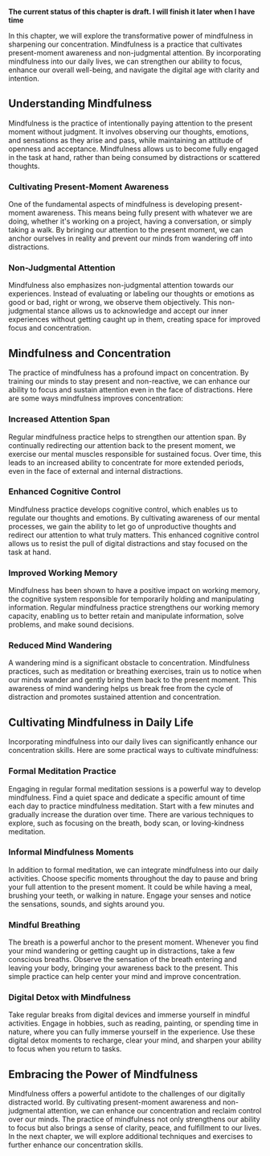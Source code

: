 **The current status of this chapter is draft. I will finish it later when I have time**

In this chapter, we will explore the transformative power of mindfulness in sharpening our concentration. Mindfulness is a practice that cultivates present-moment awareness and non-judgmental attention. By incorporating mindfulness into our daily lives, we can strengthen our ability to focus, enhance our overall well-being, and navigate the digital age with clarity and intention.

Understanding Mindfulness
-------------------------

Mindfulness is the practice of intentionally paying attention to the present moment without judgment. It involves observing our thoughts, emotions, and sensations as they arise and pass, while maintaining an attitude of openness and acceptance. Mindfulness allows us to become fully engaged in the task at hand, rather than being consumed by distractions or scattered thoughts.

### Cultivating Present-Moment Awareness

One of the fundamental aspects of mindfulness is developing present-moment awareness. This means being fully present with whatever we are doing, whether it's working on a project, having a conversation, or simply taking a walk. By bringing our attention to the present moment, we can anchor ourselves in reality and prevent our minds from wandering off into distractions.

### Non-Judgmental Attention

Mindfulness also emphasizes non-judgmental attention towards our experiences. Instead of evaluating or labeling our thoughts or emotions as good or bad, right or wrong, we observe them objectively. This non-judgmental stance allows us to acknowledge and accept our inner experiences without getting caught up in them, creating space for improved focus and concentration.

Mindfulness and Concentration
-----------------------------

The practice of mindfulness has a profound impact on concentration. By training our minds to stay present and non-reactive, we can enhance our ability to focus and sustain attention even in the face of distractions. Here are some ways mindfulness improves concentration:

### Increased Attention Span

Regular mindfulness practice helps to strengthen our attention span. By continually redirecting our attention back to the present moment, we exercise our mental muscles responsible for sustained focus. Over time, this leads to an increased ability to concentrate for more extended periods, even in the face of external and internal distractions.

### Enhanced Cognitive Control

Mindfulness practice develops cognitive control, which enables us to regulate our thoughts and emotions. By cultivating awareness of our mental processes, we gain the ability to let go of unproductive thoughts and redirect our attention to what truly matters. This enhanced cognitive control allows us to resist the pull of digital distractions and stay focused on the task at hand.

### Improved Working Memory

Mindfulness has been shown to have a positive impact on working memory, the cognitive system responsible for temporarily holding and manipulating information. Regular mindfulness practice strengthens our working memory capacity, enabling us to better retain and manipulate information, solve problems, and make sound decisions.

### Reduced Mind Wandering

A wandering mind is a significant obstacle to concentration. Mindfulness practices, such as meditation or breathing exercises, train us to notice when our minds wander and gently bring them back to the present moment. This awareness of mind wandering helps us break free from the cycle of distraction and promotes sustained attention and concentration.

Cultivating Mindfulness in Daily Life
-------------------------------------

Incorporating mindfulness into our daily lives can significantly enhance our concentration skills. Here are some practical ways to cultivate mindfulness:

### Formal Meditation Practice

Engaging in regular formal meditation sessions is a powerful way to develop mindfulness. Find a quiet space and dedicate a specific amount of time each day to practice mindfulness meditation. Start with a few minutes and gradually increase the duration over time. There are various techniques to explore, such as focusing on the breath, body scan, or loving-kindness meditation.

### Informal Mindfulness Moments

In addition to formal meditation, we can integrate mindfulness into our daily activities. Choose specific moments throughout the day to pause and bring your full attention to the present moment. It could be while having a meal, brushing your teeth, or walking in nature. Engage your senses and notice the sensations, sounds, and sights around you.

### Mindful Breathing

The breath is a powerful anchor to the present moment. Whenever you find your mind wandering or getting caught up in distractions, take a few conscious breaths. Observe the sensation of the breath entering and leaving your body, bringing your awareness back to the present. This simple practice can help center your mind and improve concentration.

### Digital Detox with Mindfulness

Take regular breaks from digital devices and immerse yourself in mindful activities. Engage in hobbies, such as reading, painting, or spending time in nature, where you can fully immerse yourself in the experience. Use these digital detox moments to recharge, clear your mind, and sharpen your ability to focus when you return to tasks.

Embracing the Power of Mindfulness
----------------------------------

Mindfulness offers a powerful antidote to the challenges of our digitally distracted world. By cultivating present-moment awareness and non-judgmental attention, we can enhance our concentration and reclaim control over our minds. The practice of mindfulness not only strengthens our ability to focus but also brings a sense of clarity, peace, and fulfillment to our lives. In the next chapter, we will explore additional techniques and exercises to further enhance our concentration skills.
